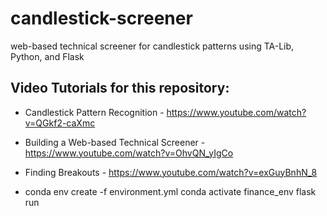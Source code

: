 # candlestick-screener
web-based technical screener for candlestick patterns using TA-Lib, Python, and Flask

## Video Tutorials for this repository:

* Candlestick Pattern Recognition - https://www.youtube.com/watch?v=QGkf2-caXmc
* Building a Web-based Technical Screener - https://www.youtube.com/watch?v=OhvQN_yIgCo
* Finding Breakouts - https://www.youtube.com/watch?v=exGuyBnhN_8

* conda env create -f environment.yml
conda activate finance_env
flask run
